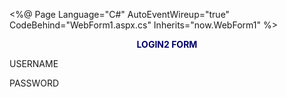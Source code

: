 <%@ Page Language="C#" AutoEventWireup="true" CodeBehind="WebForm1.aspx.cs" Inherits="now.WebForm1" %>

<!DOCTYPE html>

<html xmlns="http://www.w3.org/1999/xhtml">
<head runat="server">
    <title></title>
    <style type="text/css">
        .auto-style1 {
            color: #000066;
        }
    </style>
</head>
<body style="text-align: left">
    <form id="form1" runat="server">
        <div style="text-align: center" class="auto-style1">
            <strong>LOGIN2 FORM</strong></div>
        <p>
            USERNAME&nbsp;&nbsp;&nbsp;&nbsp;&nbsp;
            <asp:TextBox ID="TextBoxes1" runat="server"></asp:TextBox>
        </p>
        <p>
            PASSWORD&nbsp;&nbsp;&nbsp;&nbsp;&nbsp;
            <asp:TextBox ID="TextBoxes2" runat="server"></asp:TextBox>
        </p>
    <p>
        <asp:Button ID="Button1" runat="server" Text="login" />
        </p>
    </form>
    </body>
</html>
